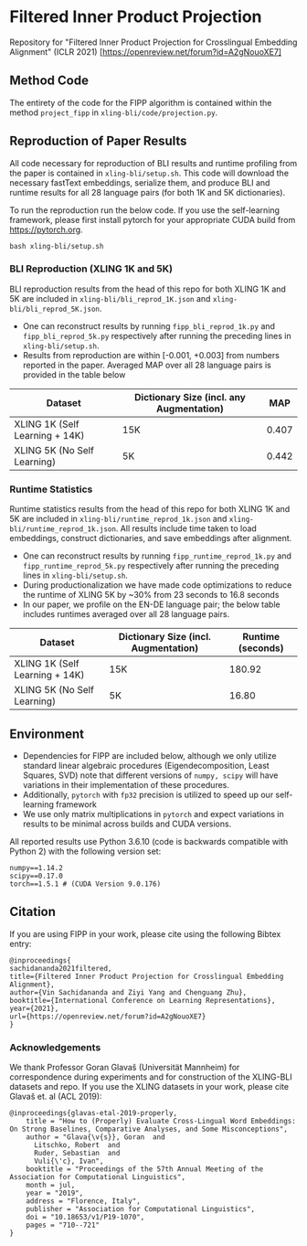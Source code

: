 # Filtered Inner Product Projection
Repository for "Filtered Inner Product Projection for Crosslingual Embedding Alignment" (ICLR 2021) [https://openreview.net/forum?id=A2gNouoXE7]

## Method Code 
The entirety of the code for the FIPP algorithm is contained within the method `project_fipp` in `xling-bli/code/projection.py`.

## Reproduction of Paper Results

All code necessary for reproduction of BLI results and runtime profiling from the paper is contained in `xling-bli/setup.sh`. This code will download the necessary fastText embeddings, serialize them, and produce BLI and runtime results for all 28 language pairs (for both 1K and 5K dictionaries).

To run the reproduction run the below code. If you use the self-learning framework, please first install pytorch for your appropriate CUDA build from https://pytorch.org. 

```
bash xling-bli/setup.sh
```

### BLI Reproduction (XLING 1K and 5K)

BLI reproduction results from the head of this repo for both XLING 1K and 5K are included in `xling-bli/bli_reprod_1K.json` and `xling-bli/bli_reprod_5K.json`. 

- One can reconstruct results by running `fipp_bli_reprod_1k.py` and `fipp_bli_reprod_5k.py` respectively after running the preceding lines in `xling-bli/setup.sh`. 
- Results from reproduction are within [-0.001, +0.003] from numbers reported in the paper. Averaged MAP over all 28 language pairs is provided in the table below

Dataset | Dictionary Size (incl. any Augmentation) | MAP
------------ | ------------- | -------------
XLING 1K (Self Learning + 14K) | 15K |0.407
XLING 5K (No Self Learning) | 5K |0.442

### Runtime Statistics
Runtime statistics results from the head of this repo for both XLING 1K and 5K are included in `xling-bli/runtime_reprod_1k.json` and `xling-bli/runtime_reprod_1k.json`. All results include time taken to load embeddings, construct dictionaries, and save embeddings after alignment. 

- One can reconstruct results by running `fipp_runtime_reprod_1k.py` and `fipp_runtime_reprod_5k.py` respectively after running the preceding lines in `xling-bli/setup.sh`. 
- During productionalization we have made code optimizations to reduce the runtime of XLING 5K by ~30% from 23 seconds to 16.8 seconds
- In our paper, we profile on the EN-DE language pair; the below table includes runtimes averaged over all 28 language pairs. 

Dataset | Dictionary Size (incl. Augmentation) | Runtime (seconds)
------------ | ------------- | -------------
XLING 1K (Self Learning + 14K) | 15K | 180.92
XLING 5K (No Self Learning) | 5K | 16.80

## Environment
- Dependencies for FIPP are included below, although we only utilize standard linear algebraic procedures (Eigendecomposition, Least Squares, SVD) note that different versions of `numpy, scipy` will have variations in their implementation of these procedures. 
- Additionally, `pytorch` with `fp32` precision is utilized to speed up our self-learning framework
- We use only matrix multiplications in `pytorch` and expect variations in results to be minimal across builds and CUDA versions. 

All reported results use Python 3.6.10 (code is backwards compatible with Python 2) with the following version set:
```
numpy==1.14.2
scipy==0.17.0
torch==1.5.1 # (CUDA Version 9.0.176)
```

## Citation
If you are using FIPP in your work, please cite using the following Bibtex entry:

```
@inproceedings{
sachidananda2021filtered,
title={Filtered Inner Product Projection for Crosslingual Embedding Alignment},
author={Vin Sachidananda and Ziyi Yang and Chenguang Zhu},
booktitle={International Conference on Learning Representations},
year={2021},
url={https://openreview.net/forum?id=A2gNouoXE7}
}
```

### Acknowledgements 
We thank Professor Goran Glavaš (Universität Mannheim) for correspondence during experiments and for construction of the XLING-BLI datasets and repo. If you use the XLING datasets in your work, please cite Glavaš et. al (ACL 2019):
```
@inproceedings{glavas-etal-2019-properly,
    title = "How to (Properly) Evaluate Cross-Lingual Word Embeddings: On Strong Baselines, Comparative Analyses, and Some Misconceptions",
    author = "Glava{\v{s}}, Goran  and
      Litschko, Robert  and
      Ruder, Sebastian  and
      Vuli{\'c}, Ivan",
    booktitle = "Proceedings of the 57th Annual Meeting of the Association for Computational Linguistics",
    month = jul,
    year = "2019",
    address = "Florence, Italy",
    publisher = "Association for Computational Linguistics",
    doi = "10.18653/v1/P19-1070",
    pages = "710--721"
}
```
